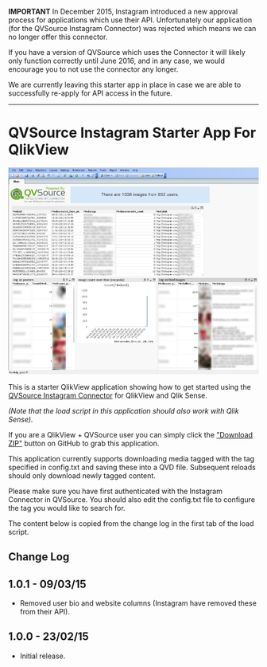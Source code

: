 **IMPORTANT** In December 2015, Instagram introduced a new approval process for applications which use their API. Unfortunately our application (for the QVSource Instagram Connector) was rejected which means we can no longer offer this connector.

If you have a version of QVSource which uses the Connector it will likely only function correctly until June 2016, and in any case, we would encourage you to not use the connector any longer.

We are currently leaving this starter app in place in case we are able to successfully re-apply for API access in the future.

------------------

QVSource Instagram Starter App For QlikView
===================================================
![](screenshot.png)

This is a starter QlikView application showing how to get started using the [QVSource Instagram Connector](http://wiki.qvsource.com/Instagram-Connector-For-QlikView-And-Qlik-Sense.ashx) for QlikView and Qlik Sense.

*(Note that the load script in this application should also work with Qlik Sense).*

If you are a QlikView + QVSource user you can simply click the ["Download ZIP"](https://github.com/QVSource/QVSource-Instagram-Starter-App-For-QlikView/archive/master.zip) button on GitHub to grab this application.

This application currently supports downloading media tagged with the tag specified in config.txt and saving these into a QVD file. Subsequent reloads should only download newly tagged content.

Please make sure you have first authenticated with the Instagram Connector in QVSource. You should also edit the config.txt file to configure the tag you would like to search for.

The content below is copied from the change log in the first tab of the load script.

Change Log
----------
1.0.1 - 09/03/15
----------------
* Removed user bio and website columns (Instagram have removed these from their API).

1.0.0 - 23/02/15
----------------
* Initial release.
